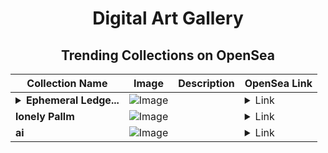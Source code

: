 <div align="center">

# Digital Art Gallery

## Trending Collections on OpenSea

| Collection Name                       | Image                                                                                     | Description                       | OpenSea Link                                                                                          |
|---------------------------------------|-------------------------------------------------------------------------------------------|-----------------------------------|--------------------------------------------------------------------------------------------------------|
| **<details><summary>Ephemeral Ledge...</summary>Ephemeral Ledger: The Ghost of Value</details>** | ![Image](https://i.seadn.io/s/raw/files/65842d90121ffe3bb0b49e42bc6b046b.jpg?w=500&auto=format?w=200&auto=format) |  | <details><summary>Link</summary>[Ephemeral Ledger: The Ghost of Value](https://opensea.io/collection/ephemeral-ledger-the-ghost-of-value)</details> |
| **lonely Pallm** | ![Image](https://i.seadn.io/s/raw/files/b9f3406d661582267f6b58e1a19072e2.png?w=500&auto=format?w=200&auto=format) |  | <details><summary>Link</summary>[lonely Pallm](https://opensea.io/collection/lonely-pallm)</details> |
| **ai** | ![Image](https://i.seadn.io/s/raw/files/031a9cdfc2846687f2d9d9da15b295b7.png?w=500&auto=format?w=200&auto=format) |  | <details><summary>Link</summary>[ai](https://opensea.io/collection/ai-707)</details> |

</div>